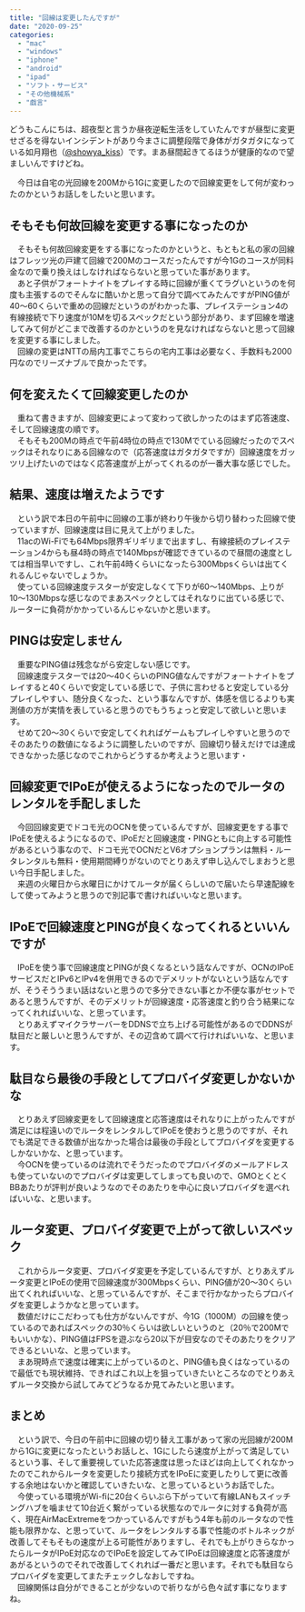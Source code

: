```yaml
---
title: "回線は変更したんですが"
date: "2020-09-25"
categories: 
  - "mac"
  - "windows"
  - "iphone"
  - "android"
  - "ipad"
  - "ソフト・サービス"
  - "その他機械系"
  - "戯言"
---
```


どうもこんにちは、超夜型と言うか昼夜逆転生活をしていたんですが昼型に変更せざるを得ないインシデントがあり今まさに調整段階で身体がガタガタになっている如月翔也（[@showya\_kiss](http://twitter.com/showya_kiss)）です。まあ昼間起きてるほうが健康的なので望ましいんですけどね。  
  
　今日は自宅の光回線を200Mから1Gに変更したので回線変更をして何が変わったのかというお話しをしたいと思います。  

## そもそも何故回線を変更する事になったのか

　そもそも何故回線変更をする事になったのかというと、もともと私の家の回線はフレッツ光の戸建て回線で200Mのコースだったんですが今1Gのコースが同料金なので乗り換えはしなければならないと思っていた事があります。  
　あと子供がフォートナイトをプレイする時に回線が重くてラグいというのを何度も主張するのでそんなに酷いかと思って自分で調べてみたんですがPING値が40〜60くらいで重めの回線だというのがわかった事、プレイステーション4の有線接続で下り速度が10Mを切るスペックだという部分があり、まず回線を増速してみて何がどこまで改善するのかというのを見なければならないと思って回線を変更する事にしました。  
　回線の変更はNTTの局内工事でこちらの宅内工事は必要なく、手数料も2000円なのでリーズナブルで良かったです。  

## 何を変えたくて回線変更したのか

　重ねて書きますが、回線変更によって変わって欲しかったのはまず応答速度、そして回線速度の順です。  
　そもそも200Mの時点で午前4時位の時点で130Mでている回線だったのでスペックはそれなりにある回線なので（応答速度はガタガタですが）回線速度をガッツリ上げたいのではなく応答速度が上がってくれるのが一番大事な感じでした。  

## 結果、速度は増えたようです

　という訳で本日の午前中に回線の工事が終わり午後から切り替わった回線で使っていますが、回線速度は目に見えて上がりました。  
　11acのWi-Fiでも64Mbps限界ギリギリまで出ますし、有線接続のプレイステーション4からも昼4時の時点で140Mbpsが確認できているので昼間の速度としては相当早いですし、これ午前4時くらいになったら300Mbpsくらいは出てくれるんじゃないでしょうか。  
　使っている回線速度テスターが安定しなくて下りが60〜140Mbps、上りが10〜130Mbpsな感じなのでまあスペックとしてはそれなりに出ている感じで、ルーターに負荷がかかっているんじゃないかと思います。  

## PINGは安定しません

　重要なPING値は残念ながら安定しない感じです。  
　回線速度テスターでは20〜40くらいのPING値なんですがフォートナイトをプレイすると40くらいで安定している感じで、子供に言わせると安定している分プレイしやすい、随分良くなった、という事なんですが、体感を信じるよりも実測値の方が実情を表していると思うのでもうちょっと安定して欲しいと思います。  
　せめて20〜30くらいで安定してくれればゲームもプレイしやすいと思うのでそのあたりの数値になるように調整したいのですが、回線切り替えだけでは達成できなかった感じなのでこれからどうするか考えようと思います・  

## 回線変更でIPoEが使えるようになったのでルータのレンタルを手配しました

　今回回線変更でドコモ光のOCNを使っているんですが、回線変更をする事でIPoEを使えるようになるので、IPoEだと回線速度・PINGともに向上する可能性があるという事なので、ドコモ光でOCNだとV6オプションプランは無料・ルータレンタルも無料・使用期間縛りがないのでとりあえず申し込んでしまおうと思い今日手配しました。  
　来週の火曜日から水曜日にかけてルータが届くらしいので届いたら早速配線をして使ってみようと思うので別記事で書ければいいなと思います。  

## IPoEで回線速度とPINGが良くなってくれるといいんですが

　IPoEを使う事で回線速度とPINGが良くなるという話なんですが、OCNのIPoEサービスだとIPv6とIPv4を併用できるのでデメリットがないという話なんですが、そうそううまい話はないと思うので多分できない事とか不便な事がセットであると思うんですが、そのデメリットが回線速度・応答速度と釣り合う結果になってくれればいいな、と思っています。  
　とりあえずマイクラサーバーをDDNSで立ち上げる可能性があるのでDDNSが駄目だと厳しいと思うんですが、その辺含めて調べて行ければいいな、と思います。  

## 駄目なら最後の手段としてプロバイダ変更しかないかな

　とりあえず回線変更をして回線速度と応答速度はそれなりに上がったんですが満足には程遠いのでルータをレンタルしてIPoEを使おうと思うのですが、それでも満足できる数値が出なかった場合は最後の手段としてプロバイダを変更するしかないかな、と思っています。  
　今OCNを使っているのは流れでそうだったのでプロバイダのメールアドレスも使っていないのでプロバイダは変更してしまっても良いので、GMOとくとくBBあたりが評判が良いようなのでそのあたりを中心に良いプロバイダを選べればいいな、と思います。  

## ルータ変更、プロバイダ変更で上がって欲しいスペック

　これからルータ変更、プロバイダ変更を予定しているんですが、とりあえずルータ変更とIPoEの使用で回線速度が300Mbpsくらい、PING値が20〜30くらい出てくれればいいな、と思っているんですが、そこまで行かなかったらプロバイダを変更しようかなと思っています。  
　数値だけにこだわっても仕方がないんですが、今1G（1000M）の回線を使っているのであればスペックの30％くらいは欲しいというのと（20％で200Mでもいいかな）、PING値はFPSを遊ぶなら20以下が目安なのでそのあたりをクリアできるといいな、と思っています。  
　まあ現時点で速度は確実に上がっているのと、PING値も良くはなっているので最低でも現状維持、できればこれ以上を狙っていきたいところなのでとりあえずルータ交換から試してみてどうなるか見てみたいと思います。  

## まとめ

　という訳で、今日の午前中に回線の切り替え工事があって家の光回線が200Mから1Gに変更になったというお話しと、1Gにしたら速度が上がって満足しているという事、そして重要視していた応答速度は思ったほどは向上してくれなかったのでこれからルータを変更したり接続方式をIPoEに変更したりして更に改善する余地はないかと確認していきたいな、と思っているというお話でした。  
　今使っている環境がWi-fiに20台くらいぶら下がっていて有線LANもスイッチングハブを噛ませて10台近く繋がっている状態なのでルータに対する負荷が高く、現在AirMacExtremeをつかっているんですがもう4年も前のルータなので性能も限界かな、と思っていて、ルータをレンタルする事で性能のボトルネックが改善してそもそもの速度が上る可能性がありますし、それでも上がりきらなかったらルータがIPoE対応なのでIPoEを設定してみてIPoEは回線速度と応答速度があがるというのでそれで改善してくれれば一番だと思います。それでも駄目ならプロバイダを変更してまたチェックしなおしですね。  
　回線関係は自分ができることが少ないので祈りながら色々試す事になりますね。
